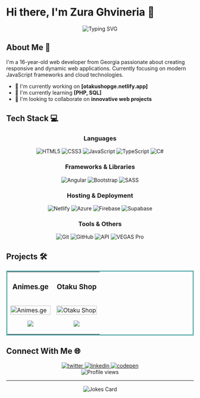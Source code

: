 # Hi there, I'm Zura Ghvineria 👋

<div align="center">
  <img src="https://readme-typing-svg.herokuapp.com?font=Fira+Code&size=30&duration=3000&pause=1000&color=2F81F7&center=true&vCenter=true&width=600&lines=Full-Stack+Developer;16+Year+Old+Coding+Enthusiast;Building+the+Web+of+Tomorrow" alt="Typing SVG" />
</div>

## About Me 🚀

I'm a 16-year-old web developer from Georgia passionate about creating responsive and dynamic web applications. Currently focusing on modern JavaScript frameworks and cloud technologies.

- 🔭 I'm currently working on **[otakushopge.netlify.app]**
- 🌱 I'm currently learning **[PHP, SQL]**
- 👯 I'm looking to collaborate on **innovative web projects**

## Tech Stack 💻

<div align="center">

### Languages
![HTML5](https://img.shields.io/badge/HTML5-E34F26?style=for-the-badge&logo=html5&logoColor=white)
![CSS3](https://img.shields.io/badge/CSS3-1572B6?style=for-the-badge&logo=css3&logoColor=white)
![JavaScript](https://img.shields.io/badge/JavaScript-F7DF1E?style=for-the-badge&logo=javascript&logoColor=black)
![TypeScript](https://img.shields.io/badge/TypeScript-007ACC?style=for-the-badge&logo=typescript&logoColor=white)
![C#](https://img.shields.io/badge/C%23-239120?style=for-the-badge&logo=c-sharp&logoColor=white)

### Frameworks & Libraries
![Angular](https://img.shields.io/badge/Angular-DD0031?style=for-the-badge&logo=angular&logoColor=white)
![Bootstrap](https://img.shields.io/badge/Bootstrap-563D7C?style=for-the-badge&logo=bootstrap&logoColor=white)
![SASS](https://img.shields.io/badge/Sass-CC6699?style=for-the-badge&logo=sass&logoColor=white)

### Hosting & Deployment
![Netlify](https://img.shields.io/badge/Netlify-00C7B7?style=for-the-badge&logo=netlify&logoColor=white)
![Azure](https://img.shields.io/badge/Microsoft_Azure-0089D6?style=for-the-badge&logo=microsoft-azure&logoColor=white)
![Firebase](https://img.shields.io/badge/Firebase-FFCA28?style=for-the-badge&logo=firebase&logoColor=black)
![Supabase](https://img.shields.io/badge/Supabase-3ECF8E?style=for-the-badge&logo=supabase&logoColor=white)

### Tools & Others
![Git](https://img.shields.io/badge/Git-F05032?style=for-the-badge&logo=git&logoColor=white)
![GitHub](https://img.shields.io/badge/GitHub-100000?style=for-the-badge&logo=github&logoColor=white)
![API](https://img.shields.io/badge/API-0096FF?style=for-the-badge&logo=api&logoColor=white)
![VEGAS Pro](https://img.shields.io/badge/VEGAS_Pro-00ADEF?style=for-the-badge&logo=vegas&logoColor=white)

</div>

## Projects 🛠️

<table bordercolor="#66b2b2">
  <tr>
    <td width="50%" valign="top">
      <h3 align="center">Animes.ge</h3>
      <br />
      <a target="_blank" href="https://animes.ge/">
        <img src="https://api.microlink.io?url=https://animes.ge&screenshot=true&meta=false&embed=screenshot.url" width="100%" alt="Animes.ge"/>
      </a>
      <br />
      <p align="center">
        <a href="https://github.com/YOUR_GITHUB_USERNAME/animes-website" target="_blank">
        </a>  
        <a href="https://animes.ge/" target="_blank">
          <img src="https://img.shields.io/badge/Website-00C7B7?style=for-the-badge&logo=netlify&logoColor=white"/>
        </a>
      </p>
    </td>
    <td width="50%" valign="top">
      <h3 align="center">Otaku Shop</h3>
      <br />
      <a target="_blank" href="https://otakushopge.netlify.app">
        <img src="https://api.microlink.io?url=https://otakushopge.netlify.app&screenshot=true&meta=false&embed=screenshot.url" width="100%" alt="Otaku Shop"/>
      </a>
      <br />
      <p align="center">
        <a href="https://github.com/YOUR_GITHUB_USERNAME/otaku-shop" target="_blank">
        </a>
        <a href="https://otakushopge.netlify.app" target="_blank">
          <img src="https://img.shields.io/badge/Website-00C7B7?style=for-the-badge&logo=netlify&logoColor=white"/>
        </a>
      </p>
    </td>
  </tr>
</table>

## Connect With Me 🌐

<div align="center">
  <a href="https://twitter.com/YOUR_TWITTER" target="_blank">
    <img src="https://img.shields.io/badge/Twitter-1DA1F2?style=for-the-badge&logo=twitter&logoColor=white" alt="twitter" />
  </a>
  <a href="https://linkedin.com/in/YOUR_LINKEDIN" target="_blank">
    <img src="https://img.shields.io/badge/LinkedIn-0077B5?style=for-the-badge&logo=linkedin&logoColor=white" alt="linkedin" />
  </a>
  <a href="https://codepen.io/YOUR_CODEPEN" target="_blank">
    <img src="https://img.shields.io/badge/Codepen-000000?style=for-the-badge&logo=codepen&logoColor=white" alt="codepen" />
  </a>
</div>

<div align="center">
  <img src="https://komarev.com/ghpvc/?username=YOUR_GITHUB_USERNAME&label=Profile%20views&color=0e75b6&style=flat" alt="Profile views" />
</div>

---

<div align="center">
  <img src="https://readme-jokes.vercel.app/api?theme=tokyonight" alt="Jokes Card" />
</div>
